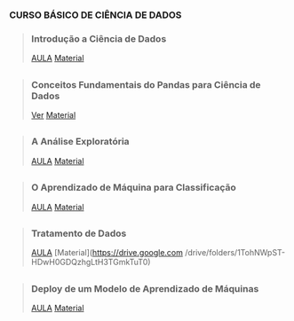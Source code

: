 ### CURSO BÁSICO DE CIÊNCIA DE DADOS
###  

> ### Introdução a Ciência de Dados
> [AULA](https://pages.hashtagtreinamentos.com/minicurso-cienciadados-curso-basico-cienciadados-obrigado?blog=1n4033rer&video=3zd56c2h7)
> [Material](https://drive.google.com/file/d/1WHnxHxmRbpLSKryT5l-9fo_T4923hw_y/view)
##

> ### Conceitos Fundamentais do Pandas para Ciência de Dados 
> [Ver](https://pages.hashtagtreinamentos.com/minicurso-cienciadados-curso-basico-cienciadados-obrigado?blog=1n4033rer&video=3vhc9qakp)
> [Material](https://drive.google.com/drive/folders/1JuO9rztXlw-xgycvjUD0k1MGudLFsRwU)
##

> ### A Análise Exploratória
> [AULA](https://pages.hashtagtreinamentos.com/minicurso-cienciadados-curso-basico-cienciadados-obrigado?blog=1n4033rer&video=3depg7ot3)
> [Material](https://drive.google.com/drive/folders/1O_gIE1birTdp07WHxvRS4Q77-tIz0tFw)
##

> ### O Aprendizado de Máquina para Classificação
> [AULA](https://pages.hashtagtreinamentos.com/minicurso-cienciadados-curso-basico-cienciadados-obrigado?blog=1n4033rer&video=1v660lpht)
> [Material](https://drive.google.com/drive/folders/1nZ6xLyCFQjg-F3O76IERcZcwrLjARU_e)
##

> ### Tratamento de Dados
> [AULA](https://pages.hashtagtreinamentos.com/minicurso-cienciadados-curso-basico-cienciadados-obrigado?blog=1n4033rer&video=1s7f4d9ed)
> [Material](https://drive.google.com   /drive/folders/1TohNWpST-HDwH0GDQzhgLtH3TGmkTuT0)
##

> ### Deploy de um Modelo de Aprendizado de Máquinas
> [AULA](https://pages.hashtagtreinamentos.com/minicurso-cienciadados-curso-basico-cienciadados-obrigado?blog=1n4033rer&video=2t0630j73)
> [Material](https://drive.google.com/drive/folders/1J7_0ydmj1YkB8U3pPIHrcsj2GmMVdiNZ)
##
